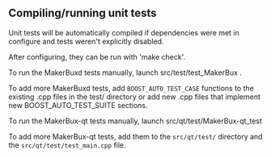 Compiling/running unit tests
------------------------------------

Unit tests will be automatically compiled if dependencies were met in configure
and tests weren't explicitly disabled.

After configuring, they can be run with 'make check'.

To run the MakerBuxd tests manually, launch src/test/test_MakerBux .

To add more MakerBuxd tests, add `BOOST_AUTO_TEST_CASE` functions to the existing
.cpp files in the test/ directory or add new .cpp files that
implement new BOOST_AUTO_TEST_SUITE sections.

To run the MakerBux-qt tests manually, launch src/qt/test/MakerBux-qt_test

To add more MakerBux-qt tests, add them to the `src/qt/test/` directory and
the `src/qt/test/test_main.cpp` file.
